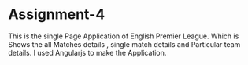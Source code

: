 # Assignment-4
This is the single Page Application of English Premier League.
Which is Shows the all Matches details , single match details and Particular team details.
I used Angularjs to make the Application.
